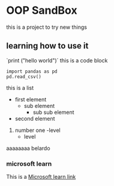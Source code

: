 # OOP SandBox
this is a project to try new things
## learning how to use it
`print ("hello world")´
this is a code block
```
import pandas as pd
pd.read_csv()
```
this is a list
- first  element
    - sub element
        - sub sub element
- second element
1. number one
    -level
    - level

aaaaaaaa belardo

### microsoft learn
This is a [Microsoft learn link](https://docs.microsoft.com/en-us/learn/)


